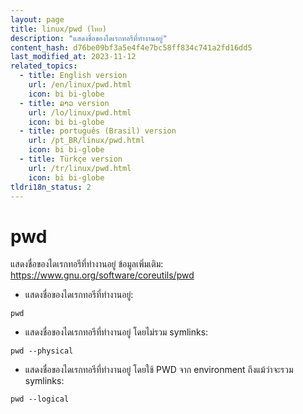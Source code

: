 ```yaml
---
layout: page
title: linux/pwd (ไทย)
description: "แสดงชื่อของไดเรกทอรีที่ทำงานอยู่"
content_hash: d76be09bf3a5e4f4e7bc58ff834c741a2fd16dd5
last_modified_at: 2023-11-12
related_topics:
  - title: English version
    url: /en/linux/pwd.html
    icon: bi bi-globe
  - title: ລາວ version
    url: /lo/linux/pwd.html
    icon: bi bi-globe
  - title: português (Brasil) version
    url: /pt_BR/linux/pwd.html
    icon: bi bi-globe
  - title: Türkçe version
    url: /tr/linux/pwd.html
    icon: bi bi-globe
tldri18n_status: 2
---
```

# pwd

แสดงชื่อของไดเรกทอรีที่ทำงานอยู่
ข้อมูลเพิ่มเติม: <https://www.gnu.org/software/coreutils/pwd>

- แสดงชื่อของไดเรกทอรีที่ทำงานอยู่:

`pwd`

- แสดงชื่อของไดเรกทอรีที่ทำงานอยู่ โดยไม่รวม symlinks:

`pwd --physical`

- แสดงชื่อของไดเรกทอรีที่ทำงานอยู่ โดยใช้ PWD จาก environment ถึงแม้ว่าจะรวม symlinks:

`pwd --logical`
